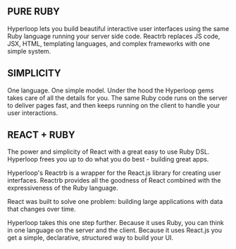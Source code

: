 ## PURE RUBY
Hyperloop lets you build beautiful interactive user interfaces using the same Ruby language running your server side code. Reactrb replaces JS code, JSX, HTML, templating languages, and complex frameworks with one simple system.

## SIMPLICITY
One language. One simple model. Under the hood the Hyperloop gems takes care of all the details for you. The same Ruby code runs on the server to deliver pages fast, and then keeps running on the client to handle your user interactions.

## REACT + RUBY
The power and simplicity of React with a great easy to use Ruby DSL. Hyperloop frees you up to do what you do best - building great apps.

Hyperloop's Reactrb is a wrapper for the React.js library for creating user interfaces.  Reactrb provides all the goodness of React combined with the expressiveness of the Ruby language.   

React was built to solve one problem: building large applications with data that changes over time.

Hyperloop takes this one step further.  Because it uses Ruby, you can think in one language on the server and the client.  Because it uses React.js you get a simple, declarative, structured way to build your UI.
